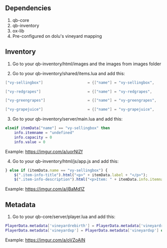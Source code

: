 ## Dependencies
1. qb-core
2. qb-inventory
3. ox-lib
4. Pre-configured on dolu's vineyard mapping

## Inventory

1. Go to your qb-inventory/html/images and the images from images folder

2. Go to your qb-inventory/shared/items.lua and add this:

```lua
["vy-sellingbox"]                    = {["name"] = "vy-sellingbox",                      ["label"] = "Box of goods",                ["weight"] = 1000,   ["type"] = "item",   ["image"] = "vy-sellingbox.png",              ["unique"] = true,  ["useable"] = false, ["shouldClose"] = false, ["combinable"] = nil, ["description"] = ""},

["vy-redgrapes"]                     = {["name"] = "vy-redgrapes",                       ["label"] = "Red grapes",                  ["weight"] = 200,    ["type"] = "item",   ["image"] = "vy-redgrapes.png",               ["unique"] = false, ["useable"] = false, ["shouldClose"] = false, ["combinable"] = nil, ["description"] = ""},

["vy-greengrapes"]                   = {["name"] = "vy-greengrapes",                     ["label"] = "Green grapes",                ["weight"] = 200,    ["type"] = "item",   ["image"] = "vy-greengrapes.png",             ["unique"] = false, ["useable"] = false, ["shouldClose"] = false, ["combinable"] = nil, ["description"] = ""},

["vy-grapejuice"]                    = {["name"] = "vy-grapejuice",                      ["label"] = "Grape juice",                 ["weight"] = 200,    ["type"] = "item",   ["image"] = "vy-grapejuice.png",              ["unique"] = false, ["useable"] = false, ["shouldClose"] = false, ["combinable"] = nil, ["description"] = ""},
```

3. Go to your qb-inventory/server/main.lua and add this:

```lua
elseif itemData["name"] == "vy-sellingbox" then
	info.itemname = "undefined"
	info.capacity = 0
	info.value = 0
```

Example:
https://imgur.com/a/uorNlZf

4. Go to your qb-inventory/html/js/app.js and add this:

```js
} else if (itemData.name == "vy-sellingbox") {
	$(".item-info-title").html("<p>" + itemData.label + "</p>");
	$(".item-info-description").html("<p>Item: " + itemData.info.itemname + "</p><p>Capacity: " + itemData.info.capacity + "</p><p>Value: " + itemData.info.value + "$</p");
```

Example:
https://imgur.com/a/jBaMd1Z

## Metadata

1. Go to your qb-core/server/player.lua and add this:

```lua
PlayerData.metadata['vineyardrebirth'] = PlayerData.metadata['vineyardrebirth'] or 0
PlayerData.metadata['vineyardxp'] = PlayerData.metadata['vineyardxp'] or 0
```

Example:
https://imgur.com/a/oVZoAIN